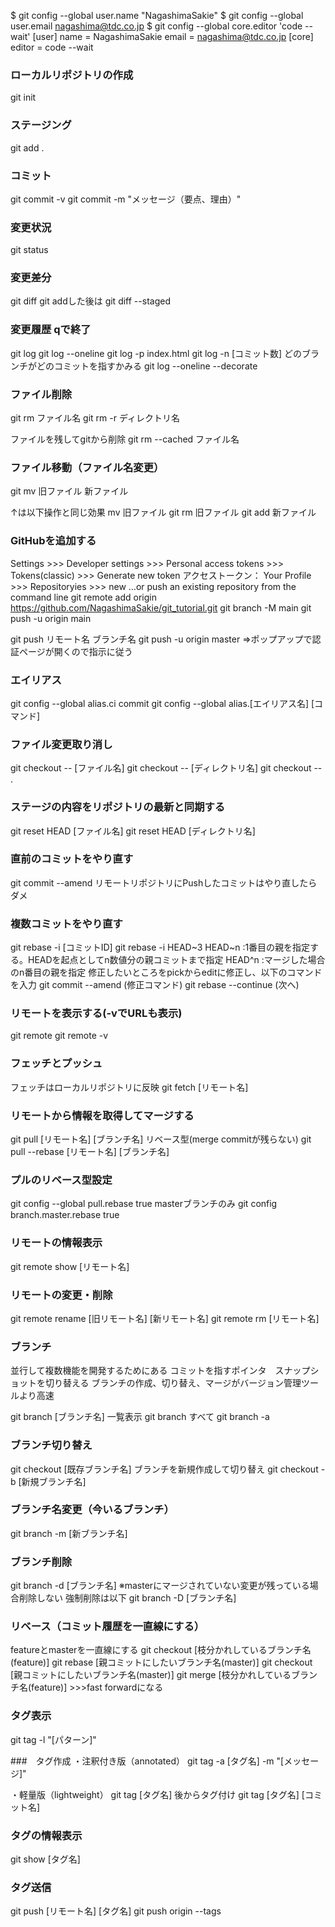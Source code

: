 $ git config --global user.name "NagashimaSakie"
$ git config --global user.email nagashima@tdc.co.jp
$ git config --global core.editor 'code --wait'
[user]
        name = NagashimaSakie
        email = nagashima@tdc.co.jp
[core]
        editor = code --wait


### ローカルリポジトリの作成
git init

### ステージング
git add .

### コミット
git commit -v
git commit -m "メッセージ（要点、理由）"

### 変更状況
git status

### 変更差分
git diff
git addした後は
git diff --staged

### 変更履歴 qで終了
git log
git log --oneline
git log -p index.html
git log -n [コミット数]
どのブランチがどのコミットを指すかみる
git log --oneline --decorate

### ファイル削除
git rm ファイル名
git rm -r ディレクトリ名

ファイルを残してgitから削除
git rm --cached ファイル名

### ファイル移動（ファイル名変更）
git mv 旧ファイル 新ファイル

↑は以下操作と同じ効果
mv 旧ファイル
git rm 旧ファイル
git add 新ファイル

### GitHubを追加する
Settings >>> Developer settings >>> Personal access tokens >>> Tokens(classic) >>> Generate new token
アクセストークン：
Your Profile >>> Repositoryies >>> new
…or push an existing repository from the command line
git remote add origin https://github.com/NagashimaSakie/git_tutorial.git
git branch -M main
git push -u origin main

git push リモート名 ブランチ名
git push -u origin master
⇒ポップアップで認証ページが開くので指示に従う

### エイリアス
git config --global alias.ci commit
git config --global alias.[エイリアス名] [コマンド]

### ファイル変更取り消し
git checkout -- [ファイル名]
git checkout -- [ディレクトリ名]
git checkout -- .

### ステージの内容をリポジトリの最新と同期する
git reset HEAD [ファイル名]
git reset HEAD [ディレクトリ名]

### 直前のコミットをやり直す
git commit --amend
リモートリポジトリにPushしたコミットはやり直したらダメ
### 複数コミットをやり直す
git rebase -i [コミットID]
git rebase -i HEAD~3
HEAD~n :1番目の親を指定する。HEADを起点としてn数値分の親コミットまで指定
HEAD^n :マージした場合のn番目の親を指定
修正したいところをpickからeditに修正し、以下のコマンドを入力
git commit --amend (修正コマンド)
git rebase --continue (次へ)



### リモートを表示する(-vでURLも表示)
git remote
git remote -v

### フェッチとプッシュ
フェッチはローカルリポジトリに反映
git fetch [リモート名]

### リモートから情報を取得してマージする
git pull [リモート名] [ブランチ名]
リベース型(merge commitが残らない)
git pull --rebase [リモート名] [ブランチ名]

### プルのリベース型設定
git config --global pull.rebase true
masterブランチのみ
git config branch.master.rebase true

### リモートの情報表示
git remote show [リモート名]

### リモートの変更・削除
git remote rename [旧リモート名] [新リモート名]
git remote rm [リモート名]

### ブランチ
並行して複数機能を開発するためにある
コミットを指すポインタ　スナップショットを切り替える
ブランチの作成、切り替え、マージがバージョン管理ツールより高速

git branch [ブランチ名]
一覧表示
git branch
すべて
git branch -a

### ブランチ切り替え
git checkout [既存ブランチ名]
ブランチを新規作成して切り替え
git checkout -b [新規ブランチ名]

### ブランチ名変更（今いるブランチ）
git branch -m [新ブランチ名]

### ブランチ削除
git branch -d [ブランチ名]
※masterにマージされていない変更が残っている場合削除しない
強制削除は以下
git branch -D [ブランチ名]

### リベース（コミット履歴を一直線にする）
featureとmasterを一直線にする
git checkout [枝分かれしているブランチ名(feature)]
git rebase [親コミットにしたいブランチ名(master)]
git checkout [親コミットにしたいブランチ名(master)]
git merge [枝分かれしているブランチ名(feature)] >>>fast forwardになる

### タグ表示
git tag -l "[パターン]"

###　タグ作成
・注釈付き版（annotated）
git tag -a [タグ名] -m "[メッセージ]"

・軽量版（lightweight）
git tag [タグ名]
後からタグ付け
git tag [タグ名] [コミット名]

### タグの情報表示
git show [タグ名]

### タグ送信
git push [リモート名] [タグ名]
git push origin --tags
